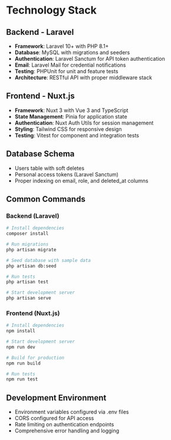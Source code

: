 # Technology Stack

## Backend - Laravel

- **Framework**: Laravel 10+ with PHP 8.1+
- **Database**: MySQL with migrations and seeders
- **Authentication**: Laravel Sanctum for API token authentication
- **Email**: Laravel Mail for credential notifications
- **Testing**: PHPUnit for unit and feature tests
- **Architecture**: RESTful API with proper middleware stack

## Frontend - Nuxt.js

- **Framework**: Nuxt 3 with Vue 3 and TypeScript
- **State Management**: Pinia for application state
- **Authentication**: Nuxt Auth Utils for session management
- **Styling**: Tailwind CSS for responsive design
- **Testing**: Vitest for component and integration tests

## Database Schema

- Users table with soft deletes
- Personal access tokens (Laravel Sanctum)
- Proper indexing on email, role, and deleted_at columns

## Common Commands

### Backend (Laravel)

```bash
# Install dependencies
composer install

# Run migrations
php artisan migrate

# Seed database with sample data
php artisan db:seed

# Run tests
php artisan test

# Start development server
php artisan serve
```

### Frontend (Nuxt.js)

```bash
# Install dependencies
npm install

# Start development server
npm run dev

# Build for production
npm run build

# Run tests
npm run test
```

## Development Environment

- Environment variables configured via .env files
- CORS configured for API access
- Rate limiting on authentication endpoints
- Comprehensive error handling and logging
